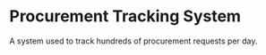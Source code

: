 Procurement Tracking System
=========================

A system used to track hundreds of procurement requests per day.
